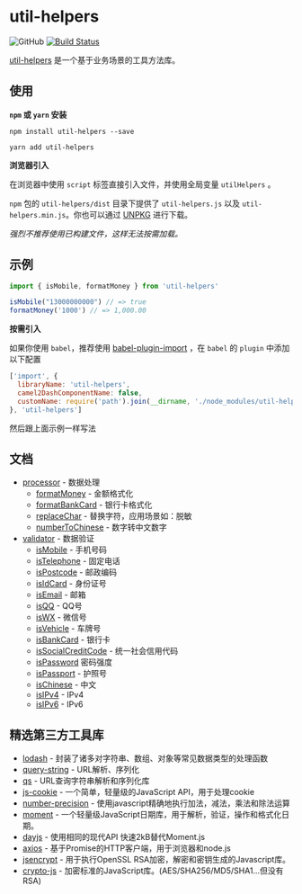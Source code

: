 # util-helpers

![GitHub](https://img.shields.io/github/license/doly-dev/util-helpers.svg)
[![Build Status](https://travis-ci.org/doly-dev/util-helpers.svg?branch=master)](https://travis-ci.org/doly-dev/util-helpers)

[util-helpers](https://doly-dev.github.io/util-helpers/index.html) 是一个基于业务场景的工具方法库。

## 使用

**`npm` 或 `yarn` 安装**

```shell
npm install util-helpers --save
```

```shell
yarn add util-helpers
```

**浏览器引入**

在浏览器中使用 `script` 标签直接引入文件，并使用全局变量 `utilHelpers` 。

`npm` 包的 `util-helpers/dist` 目录下提供了 `util-helpers.js` 以及 `util-helpers.min.js`。你也可以通过 [UNPKG](https://unpkg.com/util-helpers@latest/dist/) 进行下载。

*强烈不推荐使用已构建文件，这样无法按需加载。*

## 示例

```javascript
import { isMobile, formatMoney } from 'util-helpers'

isMobile("13000000000") // => true
formatMoney('1000') // => 1,000.00
```

**按需引入**

如果你使用 `babel`，推荐使用 [babel-plugin-import](https://github.com/ant-design/babel-plugin-import) ，在 `babel` 的 `plugin` 中添加以下配置

```javascript
['import', { 
  libraryName: 'util-helpers', 
  camel2DashComponentName: false,
  customName: require('path').join(__dirname, './node_modules/util-helpers/module-config.js')
}, 'util-helpers']
```

然后跟上面示例一样写法


## 文档

- [processor](https://doly-dev.github.io/util-helpers/module-processor.html) - 数据处理
    - [formatMoney](https://doly-dev.github.io/util-helpers/module-processor.html#.formatMoney) - 金额格式化
    - [formatBankCard](https://doly-dev.github.io/util-helpers/module-processor.html#.formatBankCard) - 银行卡格式化
    - [replaceChar](https://doly-dev.github.io/util-helpers/module-processor.html#.replaceChar) - 替换字符，应用场景如：脱敏
    - [numberToChinese](https://doly-dev.github.io/util-helpers/module-processor.html#.numberToChinese) - 数字转中文数字
- [validator](https://doly-dev.github.io/util-helpers/module-validator.html) - 数据验证
    - [isMobile](https://doly-dev.github.io/util-helpers/module-validator.html#.isMobile) - 手机号码
    - [isTelephone](https://doly-dev.github.io/util-helpers/module-validator.html#.isTelephone) - 固定电话
    - [isPostcode](https://doly-dev.github.io/util-helpers/module-validator.html#.isPostcode) - 邮政编码
    - [isIdCard](https://doly-dev.github.io/util-helpers/module-validator.html#.isIdCard) - 身份证号
    - [isEmail](https://doly-dev.github.io/util-helpers/module-validator.html#.isEmail) - 邮箱
    - [isQQ](https://doly-dev.github.io/util-helpers/module-validator.html#.isQQ) - QQ号
    - [isWX](https://doly-dev.github.io/util-helpers/module-validator.html#.isWX) - 微信号
    - [isVehicle](https://doly-dev.github.io/util-helpers/module-validator.html#.isVehicle) - 车牌号
    - [isBankCard](https://doly-dev.github.io/util-helpers/module-validator.html#.isBankCard) - 银行卡
    - [isSocialCreditCode](https://doly-dev.github.io/util-helpers/module-validator.html#.isSocialCreditCode) - 统一社会信用代码
    - [isPassword](https://doly-dev.github.io/util-helpers/module-validator.html#.isPassword) 密码强度
    - [isPassport](https://doly-dev.github.io/util-helpers/module-validator.html#.isPassport) - 护照号
    - [isChinese](https://doly-dev.github.io/util-helpers/module-validator.html#.isChinese) - 中文
    - [isIPv4](https://doly-dev.github.io/util-helpers/module-validator.html#.isIPv4) - IPv4
    - [isIPv6](https://doly-dev.github.io/util-helpers/module-validator.html#.isIPv6) - IPv6

## 精选第三方工具库

- [lodash](https://www.npmjs.com/package/lodash) - 封装了诸多对字符串、数组、对象等常见数据类型的处理函数
- [query-string](https://www.npmjs.com/package/query-string) - URL解析、序列化
- [qs](https://www.npmjs.com/package/qs) - URL查询字符串解析和序列化库
- [js-cookie](https://www.npmjs.com/package/js-cookie) - 一个简单，轻量级的JavaScript API，用于处理cookie
- [number-precision](https://www.npmjs.com/package/number-precision) - 使用javascript精确地执行加法，减法，乘法和除法运算
- [moment](https://www.npmjs.com/package/moment) - 一个轻量级JavaScript日期库，用于解析，验证，操作和格式化日期。
- [dayjs](https://www.npmjs.com/package/dayjs) - 使用相同的现代API 快速2kB替代Moment.js
- [axios](https://www.npmjs.com/package/axios) - 基于Promise的HTTP客户端，用于浏览器和node.js
- [jsencrypt](https://www.npmjs.com/package/jsencrypt) - 用于执行OpenSSL RSA加密，解密和密钥生成的Javascript库。
- [crypto-js](https://www.npmjs.com/package/crypto-js) - 加密标准的JavaScript库。(AES/SHA256/MD5/SHA1...但没有RSA)



